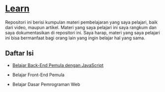 # [Learn](https://github.com/Kern3Lz/learn)

Repositori ini berisi kumpulan materi pembelajaran yang saya pelajari, baik dari video, maupun artikel. Materi yang saya pelajari ini saya rangkum dan saya dokumentasikan di repositori ini. Saya harap, materi yang saya pelajari ini bisa bermanfaat bagi orang lain yang ingin belajar hal yang sama.

## Daftar Isi

- [Belajar Back-End Pemula dengan JavaScript](https://github.com/Kern3Lz/learn/tree/main/dicoding/backend-dicoding-js)

- Belajar Front-End Pemula

- Belajar Dasar Pemrograman Web
